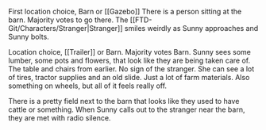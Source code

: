 First location choice, Barn or [[Gazebo]]
There is a person sitting at the barn. Majority votes to go there. The [[FTD-Git/Characters/Stranger|Stranger]] smiles weirdly as Sunny approaches and Sunny bolts.

Location choice, [[Trailer]] or Barn. Majority votes Barn.
Sunny sees some lumber, some pots and flowers, that look like they are being taken care of. The table and chairs from earlier. No sign of the stranger. She can see a lot of tires, tractor supplies and an old slide. Just a lot of farm materials. Also something on wheels, but all of it feels really off.

There is a pretty field next to the barn that looks like they used to have cattle or something.
When Sunny calls out to the stranger near the barn, they are met with radio silence.

